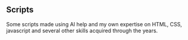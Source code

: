 <h2>Scripts</h2>

Some scripts made using AI help and my own expertise on HTML, CSS, javascript and several other skills acquired through the years.
